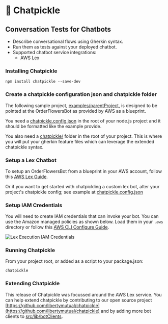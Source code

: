 # 🥒 Chatpickle

## Conversation Tests for Chatbots

* Describe conversational flows using Gherkin syntax.
* Run them as tests against your deployed chatbot.
* Supported chatbot service integrations:
  * AWS Lex

### Installing Chatpickle
`npm install chatpickle --save-dev`

### Create a chatpickle configuration json and chatpickle folder
The following sample project, [examples/parentProject](https://github.com/libertymutual/chatpickle/tree/master/examples/parentProject), is designed to be pointed at the OrderFlowersBot as provided by AWS as a blueprint.

You need a [chatpickle.config.json](https://github.com/libertymutual/chatpickle/tree/master/examples/parentProject/chatpickle.config.json) in the root of your node.js project and it should be formatted like the example provide.

You also need a [chatpickle/](https://github.com/libertymutual/chatpickle/tree/master/examples/parentProject/chatpickle) folder in the root of your project.  This is where you will put your gherkin feature files which can leverage the extended chatpickle syntax.

### Setup a Lex Chatbot
To setup an OrderFlowersBot from a blueprint in your AWS account, follow this [AWS Lex Guide](https://docs.aws.amazon.com/lex/latest/dg/gs-bp-create-bot.html).

Or if you want to get started with chatpickling a custom lex bot,  alter your project's chatpickle config; see example at [chatpickle.config.json](https://github.com/libertymutual/chatpickle/tree/master/examples/parentProject/chatpickle.config.json) 

### Setup IAM Credentials
You will need to create IAM credentials that can invoke your bot. You can use the Amazon managed policies as shown below. Load them in your `.aws` directory or follow this [AWS CLI Configure Guide](https://docs.aws.amazon.com/cli/latest/userguide/cli-configure-files.html).

![Lex Execution IAM Credentials](https://miro.medium.com/max/750/0*m55m6A95OcpcFRDa.png)

### Running Chatpickle
From your project root, or added as a script to your package.json:

`chatpickle`

### Extending Chatpickle
This release of Chatpickle was focussed around the AWS Lex service.  You can help extend chatpickle by contributing to our open source project [https://github.com/libertymutual/chatpickle](https://github.com/libertymutual/chatpickle) and by adding more bot clients to [src/lib/botClients](src/lib/botClients).